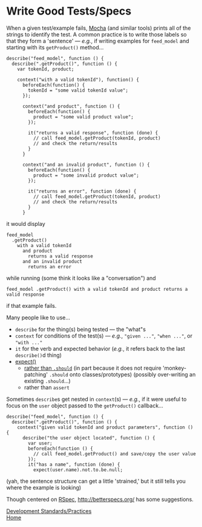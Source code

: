 # Write Good Tests/Specs

When a given test/example fails, [Mocha](https://github.com/mochajs/mocha) (and similar tools)
prints all of the strings to identify the test. A common practice is to write those labels so
that they form a 'sentence' &mdash; _e.g._, if writing examples for `feed_model` and starting
with its `getProduct()` method...

```
describe("feed_model", function () {
  describe(".getProduct()", function () {
    var tokenId, product;
    
    context("with a valid tokenId"), function() {
      beforeEach(function() {
        tokenId = "some valid tokenId value";
      });
      
      context("and product", function () {
        beforeEach(function() {
          product = "some valid product value";
        });
        
        it("returns a valid response", function (done) {
          // call feed_model.getProduct(tokenId, product)
          // and check the return/results
        }
      }
      
      context("and an invalid product", function () {
        beforeEach(function() {
          product = "some invalid product value";
        });
        
        it("returns an error", function (done) {
          // call feed_model.getProduct(tokenId, product)
          // and check the return/results
        }
      }
```

it would display
```
feed_model
  .getProduct()
    with a valid tokenId
      and product
        returns a valid response
      and an invalid product
        returns an error
```
while running (some think it looks like a "conversation") and

```
feed_model .getProduct() with a valid tokenId and product returns a valid response
```
if that example fails.

Many people like to use...
- `describe` for the thing(s) being tested &mdash; the "what"s
- `context` for conditions of the test(s) &mdash; _e.g._, `"given ..."`, `"when ..."`, or `"with ..."`
- `it` for the verb and expected behavior (_e.g._, it refers back to the last `describe()`d thing)
- [expect()](http://chaijs.com/api/bdd/)
  - [rather than `.should`](http://rspec.info/blog/2012/06/rspecs-new-expectation-syntax/) (in part because it does not require 'monkey-patching' `.should` onto classes/prototypes)
(possibly over-writing an existing `.should`...)
  - rather than `assert`

Sometimes `describe`s get nested in `context`(s) &mdash; _e.g._, if it were useful to focus on the `user`
object passed to the `getProduct()` callback...
```
describe("feed_model", function () {
  describe(".getProduct()", function () {
    context("given valid tokenId and product parameters", function () {
      describe("the user object located", function () {
        var user;
        beforeEach(function () {
          // call feed_model.getProduct() and save/copy the user value
        });
        it("has a name", function (done) {
          expect(user.name).not.to.be.null;
```
(yah, the sentence structure can get a little 'strained,' but it still tells you where the example is looking)

Though centered on [RSpec](https://www.relishapp.com/rspec), http://betterspecs.org/ has some suggestions.

[Development Standards/Practices](README.md)<br/>
[Home](../README.md)
